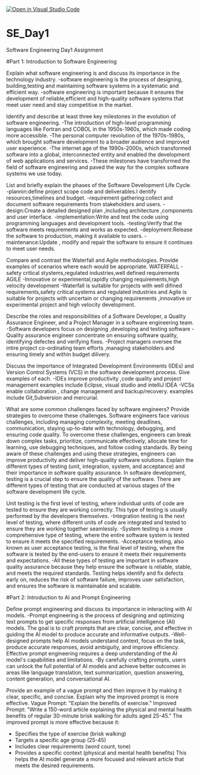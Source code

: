 [![Open in Visual Studio Code](https://classroom.github.com/assets/open-in-vscode-2e0aaae1b6195c2367325f4f02e2d04e9abb55f0b24a779b69b11b9e10269abc.svg)](https://classroom.github.com/online_ide?assignment_repo_id=18616791&assignment_repo_type=AssignmentRepo)
# SE_Day1
Software Engineering Day1 Assignment

#Part 1: Introduction to Software Engineering

Explain what software engineering is and discuss its importance in the technology industry.
-software engineering is the process of designing, building,testing and maintaining software systems in a systematic and efficient way.
-software engineering is important because it ensures the development of reliable,efficient and high-quality software systems that meet user need and stay competitive in the market.

Identify and describe at least three key milestones in the evolution of software engineering.
-The introduction of high-level programming languages like Fortran and COBOL in the 1950s-1960s, which made coding more accessible.
-The personal computer revolution of the 1970s-1980s, which brought software development to a broader audience and improved user experience.
-The internet age of the 1990s-2000s, which transformed software into a global, interconnected entity and enabled the development of web applications and services.
-These milestones have transformed the field of software engineering and paved the way for the complex software systems we use today.

List and briefly explain the phases of the Software Development Life Cycle.
-plannin:define project scope code and deliverables.I dentify resources,timelines and budget.
-requirement gathering:collect and document software requirements from stakeholders and users.
-design:Create a detailed designed plan ,including architecture ,components and user interface.
-implementation:Write and test the code using programming languages and development tools.
-testing:Verify that the software meets requirements and works as expected.
-deployment:Release the software to production, making it available to users.
-maintenance:Update , modify and repair the software to ensure it continues to meet user needs.


Compare and contrast the Waterfall and Agile methodologies. Provide examples of scenarios where each would be appropriate.
WATERFALL
-safety critical stystems,regulated industries,well defined requirements
AGILE
-Innovative or experimental,rapidly changing requirements,high velocity development
-Waterfall is suitable for projects with well difined requirements,safety critical systems and regulated industries and Agile is suitable for projects with uncertain or changing requirements ,innovative or experimental project and high velocity development.

Describe the roles and responsibilities of a Software Developer, a Quality Assurance Engineer, and a Project Manager in a software engineering team.
-Software developers focus on designing ,developing and testing software
-Quality assurance engineer concentrate on ensuring software quality, identifying defectes and verifying fixes.
-Project managers oversee the intire project co-ordinating team efforts ,managing stakeholders and ensuring timely and within budget dilivery.

Discuss the importance of Integrated Development Environments (IDEs) and Version Control Systems (VCS) in the software development process. Give examples of each.
-IDEs improve productivity ,code quality and project management examples include Eclipse, visual studio and intelliJ IDEA
-VCSs enable collaboration , change management and backup/recovery. examples include Git,Subversion and mercurial.

What are some common challenges faced by software engineers? Provide strategies to overcome these challenges.
Software engineers face various challenges, including managing complexity, meeting deadlines, communication, staying up-to-date with technology, debugging, and ensuring code quality. To overcome these challenges, engineers can break down complex tasks, prioritize, communicate effectively, allocate time for learning, use debugging techniques, and follow coding standards. By being aware of these challenges and using these strategies, engineers can improve productivity and deliver high-quality software solutions.
Explain the different types of testing (unit, integration, system, and acceptance) and their importance in software quality assurance.
In software development, testing is a crucial step to ensure the quality of the software. There are different types of testing that are conducted at various stages of the software development life cycle.

Unit testing is the first level of testing, where individual units of code are tested to ensure they are working correctly. This type of testing is usually performed by the developers themselves.
-Integration testing is the next level of testing, where different units of code are integrated and tested to ensure they are working together seamlessly.
-System testing is a more comprehensive type of testing, where the entire software system is tested to ensure it meets the specified requirements.
-Acceptance testing, also known as user acceptance testing, is the final level of testing, where the software is tested by the end-users to ensure it meets their requirements and expectations.
-All these types of testing are important in software quality assurance because they help ensure the software is reliable, stable, and meets the required standards. Testing helps identify and fix defects early on, reduces the risk of software failure, improves user satisfaction, and ensures the software is maintainable and scalable.

#Part 2: Introduction to AI and Prompt Engineering


Define prompt engineering and discuss its importance in interacting with AI models.
-Prompt engineering is the process of designing and optimizing text prompts to get specific responses from artificial intelligence (AI) models. The goal is to craft prompts that are clear, concise, and effective in guiding the AI model to produce accurate and informative outputs.
-Well-designed prompts help AI models understand context, focus on the task, produce accurate responses, avoid ambiguity, and improve efficiency. Effective prompt engineering requires a deep understanding of the AI model's capabilities and limitations.
-By carefully crafting prompts, users can unlock the full potential of AI models and achieve better outcomes in areas like language translation, text summarization, question answering, content generation, and conversational AI.

Provide an example of a vague prompt and then improve it by making it clear, specific, and concise. Explain why the improved prompt is more effective.
Vague Prompt: "Explain the benefits of exercise."
Improved Prompt: "Write a 150-word article explaining the physical and mental health benefits of regular 30-minute brisk walking for adults aged 25-45."
The improved prompt is more effective because it:
- Specifies the type of exercise (brisk walking)
- Targets a specific age group (25-45)
- Includes clear requirements (word count, tone)
- Provides a specific context (physical and mental health benefits)
This helps the AI model generate a more focused and relevant article that meets the desired requirements.
